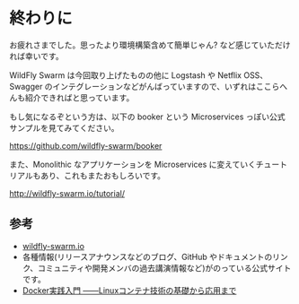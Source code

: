 # 終わりに

お疲れさまでした。思ったより環境構築含めて簡単じゃん? など感じていただければ幸いです。

WildFly Swarm は今回取り上げたものの他に Logstash や Netflix OSS、Swagger のインテグレーションなどがんばっていますので、いずれはここらへんも紹介できればと思っています。

もし気になるぞという方は、以下の booker という Microservices っぽい公式サンプルを見てみてください。

https://github.com/wildfly-swarm/booker

また、Monolithic なアプリケーションを Microservices に変えていくチュートリアルもあり、これもまたおもしろいです。

http://wildfly-swarm.io/tutorial/

## 参考

* [wildfly-swarm.io](http://wildfly-swarm.io/)
 * 各種情報(リリースアナウンスなどのブログ、GitHub やドキュメントのリンク、コミュニティや開発メンバの過去講演情報など)がのっている公式サイトです。
* [Docker実践入門
――Linuxコンテナ技術の基礎から応用まで](http://gihyo.jp/book/2015/978-4-7741-7654-3)
